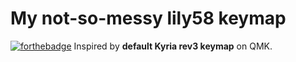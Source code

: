 # My not-so-messy lily58 keymap
[![forthebadge](https://forthebadge.com/images/badges/you-didnt-ask-for-this.svg)](https://forthebadge.com)
Inspired by **default Kyria rev3 keymap** on QMK.
